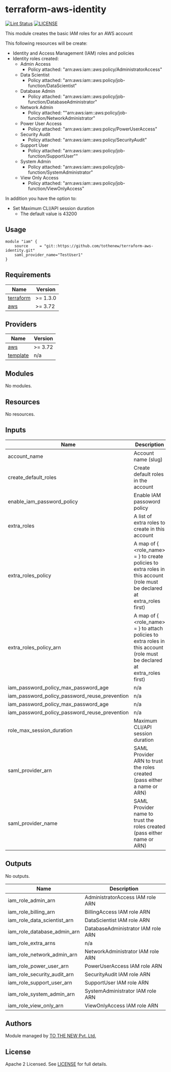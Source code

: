 # terraform-aws-identity

[![Lint Status](https://github.com/tothenew/terraform-aws-identity/workflows/Lint/badge.svg)](https://github.com/tothenew/terraform-aws-identity/actions)
[![LICENSE](https://img.shields.io/github/license/tothenew/terraform-aws-identity)](https://github.com/tothenew/terraform-aws-identity/blob/master/LICENSE)

This module creates the basic IAM roles for an AWS account

This following resources will be create:

 - Identity and Access Management (IAM) roles and policies
 - Identity roles created:
    - Admin Access
      - Policy attached: "arn:aws:iam::aws:policy/AdministratorAccess"
    - Data Scientist
      - Policy attached: "arn:aws:iam::aws:policy/job-function/DataScientist"
    - Database Admin
      - Policy attached: "arn:aws:iam::aws:policy/job-function/DatabaseAdministrator"
    - Network Admin
      - Policy attached: ""arn:aws:iam::aws:policy/job-function/NetworkAdministrator"
    - Power User Access
      - Policy attached: "arn:aws:iam::aws:policy/PowerUserAccess"
    - Security Audit
      - Policy attached: "arn:aws:iam::aws:policy/SecurityAudit"
    - Support User
      - Policy attached: "arn:aws:iam::aws:policy/job-function/SupportUser""
    - System Admin
      - Policy attached: "arn:aws:iam::aws:policy/job-function/SystemAdministrator"
    - View Only Access
      - Policy attached: "arn:aws:iam::aws:policy/job-function/ViewOnlyAccess"

  In addition you have the option to:

   - Set Maximum CLI/API session duration
      - The default value is 43200

## Usage
```
module "iam" {
    source     = "git::https://github.com/tothenew/terraform-aws-identity.git"
    saml_provider_name="TestUser1"
}
```

<!-- BEGIN_TF_DOCS -->
## Requirements

| Name | Version |
|------|---------|
| <a name="requirement_terraform"></a> [terraform](#requirement\_terraform) | >= 1.3.0 |
| <a name="requirement_aws"></a> [aws](#requirement\_aws) | >= 3.72 |


## Providers

| Name | Version |
|------|---------|
| <a name="provider_aws"></a> [aws](#provider\_aws) | >= 3.72 |
| <a name="provider_template"></a> [template](#provider\_template) | n/a |


## Modules

No modules.

## Resources

No resources.

## Inputs

| Name | Description | Type | Default | Required |
|------|-------------|------|---------|:--------:|
| account\_name | Account name (slug) | `any` | n/a | yes |
| create\_default\_roles | Create default roles in the account | `bool` | `true` | no |
| enable\_iam\_password\_policy | Enable IAM passoword policy | `bool` | `false` | no |
| extra\_roles | A list of extra roles to create in this account | `list` | `[]` | no |
| extra\_roles\_policy | A map of { <role\_name> = <json policy> } to create policies to extra roles in this account (role must be declared at extra\_roles first) | `map` | `{}` | no |
| extra\_roles\_policy\_arn | A map of { <role\_name> = <policy arn> } to attach policies to extra roles in this account (role must be declared at extra\_roles first) | `map` | `{}` | no |
| iam\_password\_policy\_max\_password\_age | n/a | `number` | `90` | no |
| iam\_password\_policy\_password\_reuse\_prevention | n/a | `number` | `12` | no |
| iam\_password\_policy\_max\_password\_age | n/a | `number` | `90` | no |
| iam\_password\_policy\_password\_reuse\_prevention | n/a | `number` | `12` | no |
| role\_max\_session\_duration | Maximum CLI/API session duration | `string` | `"43200"` | no |
| saml\_provider\_arn | SAML Provider ARN to trust the roles created (pass either a name or ARN) | `string` | `""` | no |
| saml\_provider\_name | SAML Provider name to trust the roles created (pass either name or ARN) | `string` | `""` | no |


## Outputs

No outputs.

| Name | Description |
|------|-------------|
| iam\_role\_admin\_arn | AdministratorAccess IAM role ARN |
| iam\_role\_billing\_arn | BillingAccess IAM role ARN |
| iam\_role\_data\_scientist\_arn | DataScientist IAM role ARN |
| iam\_role\_database\_admin\_arn | DatabaseAdministrator IAM role ARN |
| iam\_role\_extra\_arns | n/a |
| iam\_role\_network\_admin\_arn | NetworkAdministrator IAM role ARN |
| iam\_role\_power\_user\_arn | PowerUserAccess IAM role ARN |
| iam\_role\_security\_audit\_arn | SecurityAudit IAM role ARN |
| iam\_role\_support\_user\_arn | SupportUser IAM role ARN |
| iam\_role\_system\_admin\_arn | SystemAdministrator IAM role ARN |
| iam\_role\_view\_only\_arn | ViewOnlyAccess IAM role ARN |


<!-- END_TF_DOCS --> 

## Authors

Module managed by [TO THE NEW Pvt. Ltd.](https://github.com/tothenew)

## License

Apache 2 Licensed. See [LICENSE](https://github.com/tothenew/terraform-aws-template/blob/main/LICENSE) for full details.
